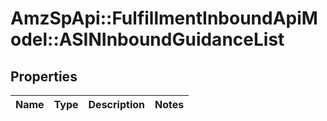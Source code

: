 # AmzSpApi::FulfillmentInboundApiModel::ASINInboundGuidanceList

## Properties
Name | Type | Description | Notes
------------ | ------------- | ------------- | -------------

